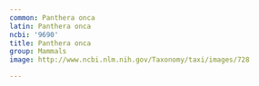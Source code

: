 ```yaml
---
common: Panthera onca
latin: Panthera onca
ncbi: '9690'
title: Panthera onca
group: Mammals
image: http://www.ncbi.nlm.nih.gov/Taxonomy/taxi/images/728

---
```


